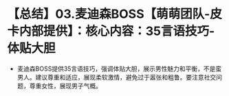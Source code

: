 # 【总结】03.麦迪森BOSS【萌萌团队-皮卡内部提供】：核心内容：35言语技巧-体贴大胆

-   麦迪森BOSS提供35言语技巧，强调体贴大胆，展示男性魅力和平衡，不是蛮男人。建议尊重和适应，展现柔软激情，避免过于嚣张和粗鲁。要注意社交问题，尊重女性，展现男子气概。